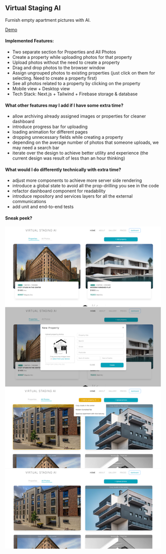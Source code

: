 ## Virtual Staging AI

Furnish empty apartment pictures with AI.

[Demo](https://virtual-staging-ai-three.vercel.app/dashboard)

#### Implemented Features:

- Two separate section for Properties and All Photos
- Create a property while uploading photos for that property
- Upload photos without the need to create a property
- Drag and drop photos to the browser window
- Assign ungrouped photos to existing properties (just click on them for selecting. Need to create a property first)
- See all photos related to a property by clicking on the property
- Mobile view + Desktop view
- Tech Stack: Next.js + Tailwind + Firebase storage & database

#### What other features may I add if I have some extra time?

- allow archiving already assigned images or properties for cleaner dashboard
- introduce progress bar for uploading
- loading animation for different pages
- dropping unnecessary fields while creating a property
- depending on the average number of photos that someone uploads, we may need a search bar
- iterate over the design to achieve better utility and experience (the current design was result of less than an hour thinking)

#### What would I do differently technically with extra time?

- adjust more components to achieve more server side rendering
- introduce a global state to avoid all the prop-drilling you see in the code
- refactor dashboard component for readability
- introduce repository and services layers for all the external communications
- add unit and end-to-end tests

#### Sneak peek?

![Preview 1](/public/buildings/demo-1.png)
![Preview 2](/public/buildings/demo-2.png)
![Preview 3](/public/buildings/demo-3.png)
![Preview 4](/public/buildings/demo-4.png)
